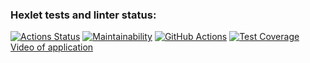 ### Hexlet tests and linter status:
[![Actions Status](https://github.com/KrylovMikhail1985/java-project-lvl2/workflows/hexlet-check/badge.svg)](https://github.com/KrylovMikhail1985/java-project-lvl2/actions)
[![Maintainability](https://api.codeclimate.com/v1/badges/db5cdb8223e5c365b028/maintainability)](https://codeclimate.com/github/KrylovMikhail1985/java-project-lvl2/maintainability)
[![GitHub Actions](https://github.com/KrylovMikhail1985/java-project-lvl2/actions/workflows/github-actions.yml/badge.svg)](https://github.com/KrylovMikhail1985/java-project-lvl2/actions/workflows/github-actions.yml)
[![Test Coverage](https://api.codeclimate.com/v1/badges/db5cdb8223e5c365b028/test_coverage)](https://codeclimate.com/github/KrylovMikhail1985/java-project-lvl2/test_coverage)
[Video of application](https://asciinema.org/a/RW4Noc2u5QazaELjdlUgtQed6)